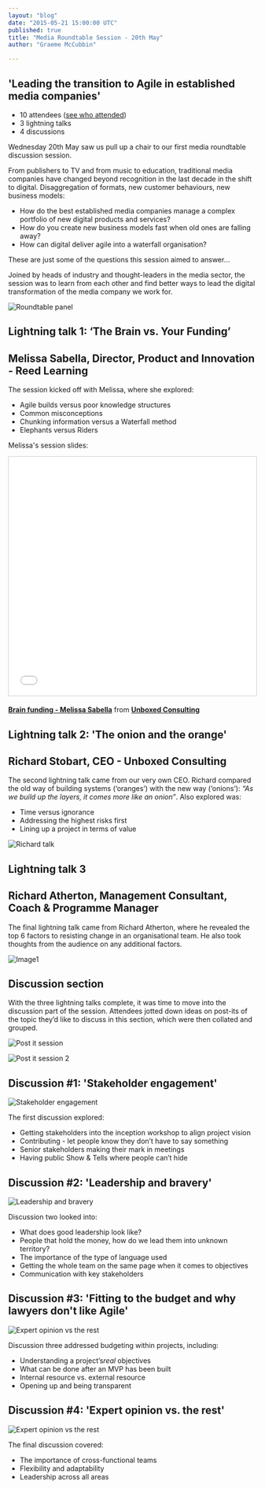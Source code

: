 ```yaml
---
layout: "blog"
date: "2015-05-21 15:00:00 UTC"
published: true
title: "Media Roundtable Session - 20th May"
author: "Graeme McCubbin"

---
```


## 'Leading the transition to Agile in established media companies'


* 10 attendees ([see who attended](https://drive.google.com/file/d/0B2NhOcmmEbFZWi1odC1fVURBMXc/view?usp=sharing))* 3 lightning talks* 4 discussions

Wednesday 20th May saw us pull up a chair to our first media roundtable discussion session.

From publishers to TV and from music to education, traditional media companies have changed beyond recognition in the last decade in the shift to digital. Disaggregation of formats, new customer behaviours, new business models:

* How do the best established media companies manage a complex portfolio of new digital products and services?* How do you create new business models fast when old ones are falling away?* How can digital deliver agile into a waterfall organisation?

These are just some of the questions this session aimed to answer…

Joined by heads of industry and thought-leaders in the media sector, the session was to learn from each other and find better ways to lead the digital transformation of the media company we work for.

![Roundtable panel](http://bit.ly/1Gs0oxM)  
  


## Lightning talk 1: ‘The Brain vs. Your Funding’
## Melissa Sabella, Director, Product and Innovation - Reed Learning
 The session kicked off with Melissa, where she explored:

* Agile builds versus poor knowledge structures* Common misconceptions* Chunking information versus a Waterfall method* Elephants versus Riders

 Melissa's session slides:

<iframe src="//www.slideshare.net/slideshow/embed_code/key/mDLtOGAzSXeFdz" width="595" height="485" frameborder="0" marginwidth="0" marginheight="0" scrolling="no" style="border:1px solid #CCC; border-width:1px; margin-bottom:5px; max-width: 100%;" allowfullscreen> </iframe>

   **[Brain funding - Melissa Sabella](//www.slideshare.net/UBXD/brain-funding-melissa-sabella "Brain funding - Melissa Sabella")** from **[Unboxed Consulting](//www.slideshare.net/UBXD)** 
  


 ## Lightning talk 2: 'The onion and the orange'
## Richard Stobart, CEO - Unboxed Consulting


The second lightning talk came from our very own CEO. Richard compared the old way of building systems (‘oranges’) with the new way (‘onions’): _“As we build up the layers, it comes more like an onion”_. Also explored was:

* Time versus ignorance* Addressing the highest risks first* Lining up a project in terms of value 

![Richard talk](http://bit.ly/1cvUAGS)

  


 ## Lightning talk 3
## Richard Atherton, Management Consultant, Coach & Programme Manager


The final lightning talk came from Richard Atherton, where he revealed the top 6 factors to resisting change in an organisational team. He also took thoughts from the audience on any additional factors. 

![Image1](http://bit.ly/1EZGYec)

  


## Discussion section

With the three lightning talks complete, it was time to move into the discussion part of the session. Attendees jotted down ideas on post-its of the topic they’d like to discuss in this section, which were then collated and grouped.

![Post it session](http://bit.ly/1Hk2cVE)

![Post it session 2](http://bit.ly/1Ahkr12)

  

## Discussion #1: 'Stakeholder engagement'
 ![Stakeholder engagement](http://bit.ly/1Anf1Bg)

The first discussion explored:

* Getting stakeholders into the inception workshop to align project vision* Contributing - let people know they don’t have to say something* Senior stakeholders making their mark in meetings* Having public Show & Tells where people can’t hide  
  

## Discussion #2: 'Leadership and bravery'
 ![Leadership and bravery](http://bit.ly/1PyBhio)

Discussion two looked into:

* What does good leadership look like?* People that hold the money, how do we lead them into unknown territory?* The importance of the type of language used* Getting the whole team on the same page when it comes to objectives* Communication with key stakeholders  
  

## Discussion #3: 'Fitting to the budget and why lawyers don't like Agile'
 ![Expert opinion vs the rest](http://bit.ly/1HvQfP3)

Discussion three addressed budgeting within projects, including:

* Understanding a project’s*real* objectives* What can be done after an MVP has been built* Internal resource vs. external resource* Opening up and being transparent  
  

## Discussion #4: 'Expert opinion vs. the rest'
 ![Expert opinion vs the rest](http://bit.ly/1GrW41u)

The final discussion covered:

* The importance of cross-functional teams* Flexibility and adaptability* Leadership across all areas
